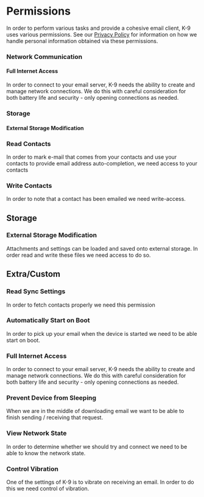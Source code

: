 # Permissions

In order to perform various tasks and provide a cohesive email client, K-9 uses various permissions. See our 
[Privacy Policy](https://k9mail.app/privacy) for information on how we handle personal information obtained via these 
permissions.

### Network Communication

#### Full Internet Access

In order to connect to your email server, K-9 needs the ability to create and manage network connections. We do this 
with careful consideration for both battery life and security - only opening connections as needed.

### Storage

#### External Storage Modification

### Read Contacts

In order to mark e-mail that comes from your contacts and use your contacts to provide email address auto-completion, we
need access to your contacts

### Write Contacts

In order to note that a contact has been emailed we need write-access.

## Storage

### External Storage Modification

Attachments and settings can be loaded and saved onto external storage. In order read and write these files we need
access to do so.

## Extra/Custom

### Read Sync Settings

In order to fetch contacts properly we need this permission

### Automatically Start on Boot

In order to pick up your email when the device is started we need to be able start on boot.

### Full Internet Access

In order to connect to your email server, K-9 needs the ability to create and manage network connections. We do this
with careful consideration for both battery life and security - only opening connections as needed.

### Prevent Device from Sleeping

When we are in the middle of downloading email we want to be able to finish sending / receiving that request.

### View Network State

In order to determine whether we should try and connect we need to be able to know the network state.

### Control Vibration

One of the settings of K-9 is to vibrate on receiving an email. In order to do this we need control of vibration.

